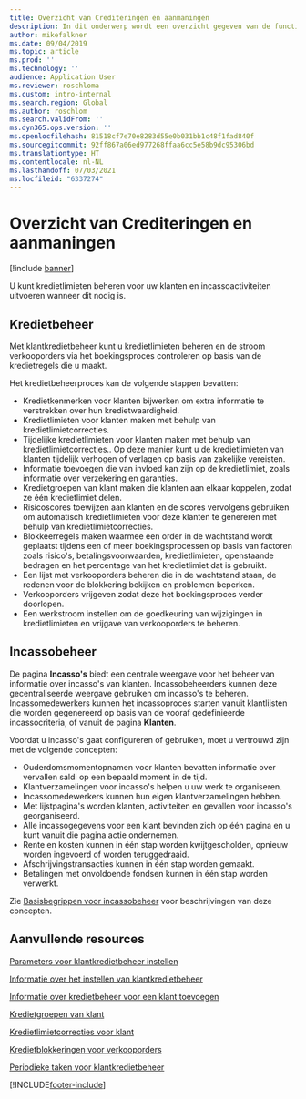 ```yaml
---
title: Overzicht van Crediteringen en aanmaningen
description: In dit onderwerp wordt een overzicht gegeven van de functionaliteit voor Crediteringen en aanmaningen.
author: mikefalkner
ms.date: 09/04/2019
ms.topic: article
ms.prod: ''
ms.technology: ''
audience: Application User
ms.reviewer: roschloma
ms.custom: intro-internal
ms.search.region: Global
ms.author: roschlom
ms.search.validFrom: ''
ms.dyn365.ops.version: ''
ms.openlocfilehash: 81518cf7e70e8283d55e0b031bb1c48f1fad840f
ms.sourcegitcommit: 92ff867a06ed977268ffaa6cc5e58b9dc95306bd
ms.translationtype: HT
ms.contentlocale: nl-NL
ms.lasthandoff: 07/03/2021
ms.locfileid: "6337274"
---
```

# <a name="credit-and-collections-overview"></a>Overzicht van Crediteringen en aanmaningen

[!include [banner](../includes/banner.md)]

U kunt kredietlimieten beheren voor uw klanten en incassoactiviteiten uitvoeren wanneer dit nodig is.

## <a name="credit-management"></a>Kredietbeheer

Met klantkredietbeheer kunt u kredietlimieten beheren en de stroom verkooporders via het boekingsproces controleren op basis van de kredietregels die u maakt.

Het kredietbeheerproces kan de volgende stappen bevatten:

- Kredietkenmerken voor klanten bijwerken om extra informatie te verstrekken over hun kredietwaardigheid.
- Kredietlimieten voor klanten maken met behulp van kredietlimietcorrecties.
- Tijdelijke kredietlimieten voor klanten maken met behulp van kredietlimietcorrecties.. Op deze manier kunt u de kredietlimieten van klanten tijdelijk verhogen of verlagen op basis van zakelijke vereisten.
- Informatie toevoegen die van invloed kan zijn op de kredietlimiet, zoals informatie over verzekering en garanties.
- Kredietgroepen van klant maken die klanten aan elkaar koppelen, zodat ze één kredietlimiet delen.
- Risicoscores toewijzen aan klanten en de scores vervolgens gebruiken om automatisch kredietlimieten voor deze klanten te genereren met behulp van kredietlimietcorrecties.
- Blokkeerregels maken waarmee een order in de wachtstand wordt geplaatst tijdens een of meer boekingsprocessen op basis van factoren zoals risico's, betalingsvoorwaarden, kredietlimieten, openstaande bedragen en het percentage van het kredietlimiet dat is gebruikt.
- Een lijst met verkooporders beheren die in de wachtstand staan, de redenen voor de blokkering bekijken en problemen beperken.
- Verkooporders vrijgeven zodat deze het boekingsproces verder doorlopen.
- Een werkstroom instellen om de goedkeuring van wijzigingen in kredietlimieten en vrijgave van verkooporders te beheren.

## <a name="collections-management"></a>Incassobeheer

De pagina **Incasso's** biedt een centrale weergave voor het beheer van informatie over incasso's van klanten. Incassobeheerders kunnen deze gecentraliseerde weergave gebruiken om incasso's te beheren. Incassomedewerkers kunnen het incassoproces starten vanuit klantlijsten die worden gegenereerd op basis van de vooraf gedefinieerde incassocriteria, of vanuit de pagina **Klanten**.

Voordat u incasso's gaat configureren of gebruiken, moet u vertrouwd zijn met de volgende concepten:

- Ouderdomsmomentopnamen voor klanten bevatten informatie over vervallen saldi op een bepaald moment in de tijd.
- Klantverzamelingen voor incasso's helpen u uw werk te organiseren.
- Incassomedewerkers kunnen hun eigen klantverzamelingen hebben.
- Met lijstpagina's worden klanten, activiteiten en gevallen voor incasso's georganiseerd.
- Alle incassogegevens voor een klant bevinden zich op één pagina en u kunt vanuit die pagina actie ondernemen.
- Rente en kosten kunnen in één stap worden kwijtgescholden, opnieuw worden ingevoerd of worden teruggedraaid.
- Afschrijvingstransacties kunnen in één stap worden gemaakt.
- Betalingen met onvoldoende fondsen kunnen in één stap worden verwerkt.

Zie [Basisbegrippen voor incassobeheer](./cm-collections-concepts.md) voor beschrijvingen van deze concepten.

## <a name="additional-resources"></a>Aanvullende resources

[Parameters voor klantkredietbeheer instellen](./cm-credit-mgmt-setup.md)

[Informatie over het instellen van klantkredietbeheer](./cm-setup-information.md)

[Informatie over kredietbeheer voor een klant toevoegen](./cm-add-credit-mgmt-information-customer.md)

[Kredietgroepen van klant](./cm-customer-credit-groups.md)

[Kredietlimietcorrecties voor klant](./cm-credit-limit-adjustments.md)

[Kredietblokkeringen voor verkooporders](./cm-sales-order-credit-holds.md)

[Periodieke taken voor klantkredietbeheer](./cm-periodic-tasks.md)


[!INCLUDE[footer-include](../../includes/footer-banner.md)]
